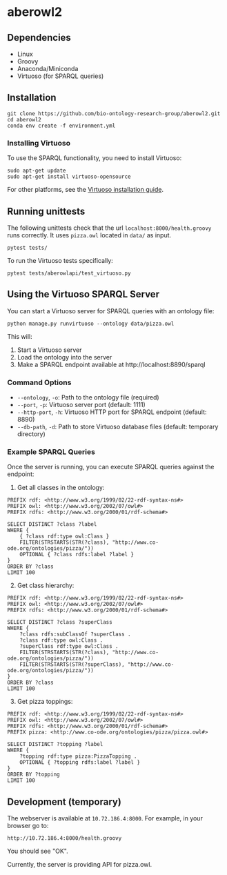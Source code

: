 # aberowl2

## Dependencies

  - Linux
  - Groovy
  - Anaconda/Miniconda
  - Virtuoso (for SPARQL queries)
  
## Installation

```
git clone https://github.com/bio-ontology-research-group/aberowl2.git
cd aberowl2 
conda env create -f environment.yml
```

### Installing Virtuoso

To use the SPARQL functionality, you need to install Virtuoso:

```
sudo apt-get update
sudo apt-get install virtuoso-opensource
```

For other platforms, see the [Virtuoso installation guide](http://vos.openlinksw.com/owiki/wiki/VOS/VOSDownload).

## Running unittests

The following unittests check that the url `localhost:8000/health.groovy` runs correctly. It uses `pizza.owl` located in `data/` as input.

```
pytest tests/
```

To run the Virtuoso tests specifically:

```
pytest tests/aberowlapi/test_virtuoso.py
```

## Using the Virtuoso SPARQL Server

You can start a Virtuoso server for SPARQL queries with an ontology file:

```
python manage.py runvirtuoso --ontology data/pizza.owl
```

This will:
1. Start a Virtuoso server
2. Load the ontology into the server
3. Make a SPARQL endpoint available at http://localhost:8890/sparql

### Command Options

- `--ontology`, `-o`: Path to the ontology file (required)
- `--port`, `-p`: Virtuoso server port (default: 1111)
- `--http-port`, `-h`: Virtuoso HTTP port for SPARQL endpoint (default: 8890)
- `--db-path`, `-d`: Path to store Virtuoso database files (default: temporary directory)

### Example SPARQL Queries

Once the server is running, you can execute SPARQL queries against the endpoint:

1. Get all classes in the ontology:
```sparql
PREFIX rdf: <http://www.w3.org/1999/02/22-rdf-syntax-ns#>
PREFIX owl: <http://www.w3.org/2002/07/owl#>
PREFIX rdfs: <http://www.w3.org/2000/01/rdf-schema#>

SELECT DISTINCT ?class ?label
WHERE {
    { ?class rdf:type owl:Class }
    FILTER(STRSTARTS(STR(?class), "http://www.co-ode.org/ontologies/pizza/"))
    OPTIONAL { ?class rdfs:label ?label }
}
ORDER BY ?class
LIMIT 100
```

2. Get class hierarchy:
```sparql
PREFIX rdf: <http://www.w3.org/1999/02/22-rdf-syntax-ns#>
PREFIX owl: <http://www.w3.org/2002/07/owl#>
PREFIX rdfs: <http://www.w3.org/2000/01/rdf-schema#>

SELECT DISTINCT ?class ?superClass
WHERE {
    ?class rdfs:subClassOf ?superClass .
    ?class rdf:type owl:Class .
    ?superClass rdf:type owl:Class .
    FILTER(STRSTARTS(STR(?class), "http://www.co-ode.org/ontologies/pizza/"))
    FILTER(STRSTARTS(STR(?superClass), "http://www.co-ode.org/ontologies/pizza/"))
}
ORDER BY ?class
LIMIT 100
```

3. Get pizza toppings:
```sparql
PREFIX rdf: <http://www.w3.org/1999/02/22-rdf-syntax-ns#>
PREFIX owl: <http://www.w3.org/2002/07/owl#>
PREFIX rdfs: <http://www.w3.org/2000/01/rdf-schema#>
PREFIX pizza: <http://www.co-ode.org/ontologies/pizza/pizza.owl#>

SELECT DISTINCT ?topping ?label
WHERE {
    ?topping rdf:type pizza:PizzaTopping .
    OPTIONAL { ?topping rdfs:label ?label }
}
ORDER BY ?topping
LIMIT 100
```

## Development (temporary)

The webserver is available at `10.72.186.4:8000`. For example, in your browser go to:

```
http://10.72.186.4:8000/health.groovy
```
You should see "OK".

Currently, the server is providing API for pizza.owl.

